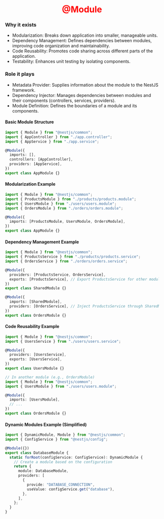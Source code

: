 <h1 style="text-align: center;color:red;">@Module</h1>

### Why it exists

- Modularization: Breaks down application into smaller, manageable units.
- Dependency Management: Defines dependencies between modules, improving code organization and maintainability.
- Code Reusability: Promotes code sharing across different parts of the application.
- Testability: Enhances unit testing by isolating components.

### Role it plays

- Metadata Provider: Supplies information about the module to the NestJS framework.
- Dependency Injector: Manages dependencies between modules and their components (controllers, services, providers).
- Module Definition: Defines the boundaries of a module and its components.

#### Basic Module Structure

```typescript
import { Module } from "@nestjs/common";
import { AppController } from "./app.controller";
import { AppService } from "./app.service";

@Module({
  imports: [],
  controllers: [AppController],
  providers: [AppService],
})
export class AppModule {}
```

#### Modularization Example

```typescript
import { Module } from "@nestjs/common";
import { ProductsModule } from "./products/products.module";
import { UsersModule } from "./users/users.module";
import { OrdersModule } from "./orders/orders.module";

@Module({
  imports: [ProductsModule, UsersModule, OrdersModule],
})
export class AppModule {}
```

#### Dependency Management Example

```typescript
import { Module } from "@nestjs/common";
import { ProductsService } from "./products/products.service";
import { OrdersService } from "./orders/orders.service";

@Module({
  providers: [ProductsService, OrdersService],
  exports: [ProductsService], // Export ProductsService for other modules to use
})
export class SharedModule {}

@Module({
  imports: [SharedModule],
  providers: [OrdersService], // Inject ProductsService through SharedModule
})
export class OrdersModule {}
```

#### Code Reusability Example

```typescript
import { Module } from "@nestjs/common";
import { UsersService } from "./users/users.service";

@Module({
  providers: [UsersService],
  exports: [UsersService],
})
export class UsersModule {}

// In another module (e.g., OrdersModule)
import { Module } from "@nestjs/common";
import { UsersModule } from "./users/users.module";

@Module({
  imports: [UsersModule],
  // ...
})
export class OrdersModule {}
```

#### Dynamic Modules Example (Simplified)

```typescript
import { DynamicModule, Module } from "@nestjs/common";
import { ConfigService } from "@nestjs/config";

@Module({})
export class DatabaseModule {
  static forRoot(configService: ConfigService): DynamicModule {
    // Create a module based on the configuration
    return {
      module: DatabaseModule,
      providers: [
        {
          provide: "DATABASE_CONNECTION",
          useValue: configService.get("database"),
        },
      ],
    };
  }
}
```
